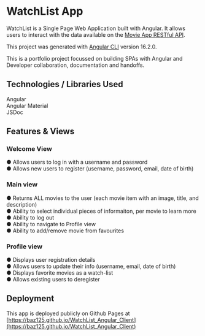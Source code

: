 # WatchList App

WatchList is a Single Page Web Application built with Angular. It allows users to interact with the data available on the [Movie App RESTful API](https://github.com/Baz125/movie-app/tree/main).

This project was generated with [Angular CLI](https://github.com/angular/angular-cli) version 16.2.0.

This is a portfolio project focussed on building SPAs with Angular and Developer collaboration, documentation and handoffs.

## Technologies / Libraries Used
Angular<br>
Angular Material<br>
JSDoc<br>

## Features & Views

### Welcome View
● Allows users to log in with a username and password<br>
● Allows new users to register (username, password, email, date of birth)<br>

### Main view
● Returns ALL movies to the user (each movie item with an image, title, and description)<br>
● Ability to select individual pieces of informaiton, per movie to learn more<br>
● Ability to log out<br>
● Ability to navigate to Profile view<br>
● Ability to add/remove movie from favourites<br>

### Profile view
● Displays user registration details<br>
● Allows users to update their info (username, email, date of birth)<br>
● Displays favorite movies as a watch-list<br>
● Allows existing users to deregister<br>

## Deployment
This app is deployed publicly on Github Pages at [https://baz125.github.io/WatchList_Angular_Client](https://baz125.github.io/WatchList_Angular_Client)



